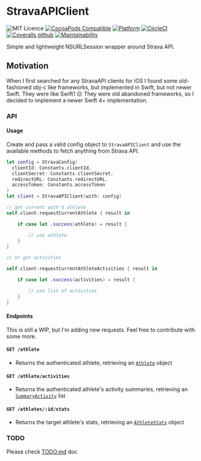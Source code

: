# StravaAPIClient

![MIT Licence](https://img.shields.io/badge/license-MIT-blue.svg)
[![CocoaPods Compatible](https://img.shields.io/cocoapods/v/stravaapiclient-swift.svg)](https://img.shields.io/cocoapods/v/stravaapiclient-swift.svg)
[![Platform](https://img.shields.io/cocoapods/p/stravaapiclient-swift.svg?style=flat)](http://cocoadocs.org/docsets/stravaapiclient-swift)
[![CircleCI](https://img.shields.io/circleci/project/github/crsantos/stravaapiclient-swift.svg)](https://circleci.com/gh/crsantos/stravaapiclient-swift) [![Coveralls github](https://img.shields.io/codecov/c/github/crsantos/stravaapiclient-swift/master.svg)](https://codecov.io/gh/crsantos/stravaapiclient-swift)
[![Maintainability](https://api.codeclimate.com/v1/badges/2ec7915dbe3d65c9749a/maintainability)](https://codeclimate.com/github/crsantos/stravaapiclient-swift/maintainability)

Simple and lightweight NSURLSession wrapper around Strava API.

## Motivation

When I first searched for any StravaAPI clients for iOS I found some old-fashioned obj-c like frameworks, but implemented in Swift, but not newer Swift. They were like Swift1 😔
They were old abandoned frameworks, so I decided to implement a newer Swift 4+ implementation.

### API

#### Usage

Create and pass a valid config object to `StravaAPIClient` and use the available methods to fetch anything from Strava API.

```swift
let config = StravaConfig(
  clientId: Constants.clientId,
  clientSecret: Constants.clientSecret,
  redirectURL: Constants.redirectURL,
  accessToken: Constants.accessToken
)
let client = StravaAPIClient(with: config)

// get current auth'd athlete
self.client.requestCurrentAthlete { result in

    if case let .success(athlete) = result {

        // use athlete
    }
}

// or get activities

self.client.requestCurrentAthleteActivities { result in

    if case let .success(activities) = result {

        // use list of activities
    }
}
```

#### Endpoints

This is still a WIP,  but I'm adding new requests. Feel free to contribute with some more.

#### `GET /athlete`

* Returns the authenticated athlete, retrieving an [`Athlete`](Sources/Models/Athlete.swift) object

#### `GET /athlete/activities`

* Returns the authenticated athlete's activity summaries, retrieving an [`SummaryActivity`](Sources/Models/SummaryActivity.swift) list

#### `GET /athletes/:id/stats`

*  Returns the target athlete's stats, retrieving an [`AthleteStats`](Sources/Models/AthleteStats.swift) object

### TODO

Please check [TODO.md](./TODO.md) doc

